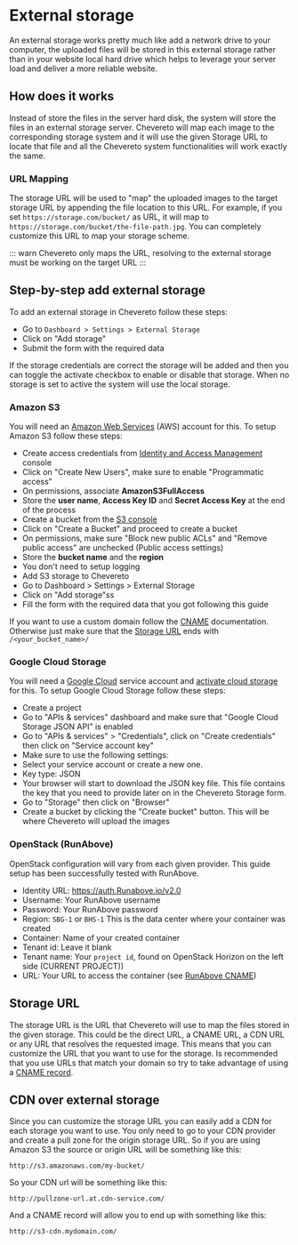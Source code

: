 # External storage

An external storage works pretty much like add a network drive to your computer, the uploaded files will be stored in this external storage rather than in your website local hard drive which helps to leverage your server load and deliver a more reliable website.

## How does it works

Instead of store the files in the server hard disk, the system will store the files in an external storage server. Chevereto will map each image to the corresponding storage system and it will use the given Storage URL to locate that file and all the Chevereto system functionalities will work exactly the same.

### URL Mapping

The storage URL will be used to "map" the uploaded images to the target storage URL by appending the file location to this URL. For example, if you set `https://storage.com/bucket/` as URL, it will map to `https://storage.com/bucket/the-file-path.jpg`. You can completely customize this URL to map your storage scheme.

::: warn
Chevereto only maps the URL, resolving to the external storage must be working on the target URL
:::

## Step-by-step add external storage

To add an external storage in Chevereto follow these steps:

- Go to `Dashboard > Settings > External Storage`
- Click on "Add storage"
- Submit the form with the required data

If the storage credentials are correct the storage will be added and then you can toggle the activate checkbox to enable or disable that storage. When no storage is set to active the system will use the local storage.

### Amazon S3

You will need an [Amazon Web Services](https://aws.amazon.com/) (AWS) account for this. To setup Amazon S3 follow these steps:

- Create access credentials from [Identity and Access Management](https://console.aws.amazon.com/iam/home?#users) console
- Click on "Create New Users", make sure to enable "Programmatic access"
- On permissions, associate **AmazonS3FullAccess**
- Store the **user name**, **Access Key ID** and **Secret Access Key** at the end of the process
- Create a bucket from the [S3 console](https://console.aws.amazon.com/s3)
- Click on "Create a Bucket" and proceed to create a bucket
- On permissions, make sure "Block new public ACLs" and "Remove public access" are unchecked (Public access settings)
- Store the **bucket name** and the **region**
- You don't need to setup logging
- Add S3 storage to Chevereto
- Go to Dashboard > Settings > External Storage
- Click on "Add storage"ss
- Fill the form with the required data that you got following this guide

If you want to use a custom domain follow the [CNAME](https://docs.aws.amazon.com/AmazonS3/latest/dev/VirtualHosting.html#VirtualHostingCustomURLs) documentation. Otherwise just make sure that the [Storage URL](#storage-url) ends with `/<your_bucket_name>/`

### Google Cloud Storage

You will need a [Google Cloud](https://cloud.google.com/) service account and [activate cloud storage](https://cloud.google.com/storage/docs/signup) for this. To setup Google Cloud Storage follow these steps:

- Create a project
- Go to "APIs & services" dashboard and make sure that "Google Cloud Storage JSON API" is enabled
- Go to "APIs & services" > "Credentials", click on "Create credentials" then click on "Service account key"
- Make sure to use the following settings:
- Select your service account or create a new one.
- Key type: JSON
- Your browser will start to download the JSON key file. This file contains the key that you need to provide later on in the Chevereto Storage form.
- Go to "Storage" then click on "Browser"
- Create a bucket by clicking the "Create bucket" button. This will be where Chevereto will upload the images

### OpenStack (RunAbove)

OpenStack configuration will vary from each given provider. This guide setup has been successfully tested with RunAbove.

- Identity URL: <https://auth.Runabove.io/v2.0>
- Username: Your RunAbove username
- Password: Your RunAbove password
- Region: `SBG-1` or `BHS-1` This is the data center where your container was created
- Container: Name of your created container
- Tenant id: Leave it blank
- Tenant name: Your `project id`, found on OpenStack Horizon on the left side (CURRENT PROJECT))
- URL: Your URL to access the container (see [RunAbove CNAME](https://community.runabove.com/kb/en/object-storage/how-to-put-object-storage-behind-your-domain-name.html))

## Storage URL

The storage URL is the URL that Chevereto will use to map the files stored in the given storage. This could be the direct URL, a CNAME URL, a CDN URL or any URL that resolves the requested image. This means that you can customize the URL that you want to use for the storage. Is recommended that you use URLs that match your domain so try to take advantage of using a [CNAME record](https://en.wikipedia.org/wiki/CNAME_record).

## CDN over external storage

Since you can customize the storage URL you can easily add a CDN for each storage you want to use. You only need to go to your CDN provider and create a pull zone for the origin storage URL. So if you are using Amazon S3 the source or origin URL will be something like this:

```
http://s3.amazonaws.com/my-bucket/
```

So your CDN url will be something like this:

```
http://pullzone-url.at.cdn-service.com/
```

And a CNAME record will allow you to end up with something like this:

```
http://s3-cdn.mydomain.com/
```
